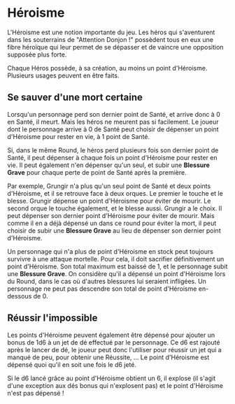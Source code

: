 # Héroisme

L'Héroisme est une notion importante du jeu. Les héros qui s'aventurent dans les souterrains de "Attention Donjon !" possèdent tous en eux une fibre héroïque qui leur permet de se dépasser et de vaincre une opposition supposée plus forte.

Chaque Héros possède, à sa création, au moins un point d'Héroisme. Plusieurs usages peuvent en être faits.

## Se sauver d'une mort certaine

Lorsqu'un personnage perd son dernier point de Santé, et arrive donc à 0 en Santé, il meurt. Mais les héros ne meurent pas si facilement. Le joueur dont le personnage arrive à 0 de Santé peut choisir de dépenser un point d'Héroisme pour rester en vie, à 1 point de Santé. 

Si, dans le même Round, le héros perd plusieurs fois son dernier point de Santé, il peut dépenser à chaque fois un point d'Héroisme pour rester en vie. Il peut également n'en dépenser qu'un seul, et subir une **Blessure Grave** pour chaque perte de point de Santé après la première.

Par exemple, Grungir n'a plus qu'un seul point de Santé et deux points d'Héroisme, et il se retrouve face à deux orques. Le premier le touche et le blesse. Grungir dépense un point d'Héroisme pour éviter de mourir. Le second orque le touche également, et le blesse aussi. Grungir a le choix. Il peut dépenser son dernier point d'Héroisme pour éviter de mourir. Mais comme il en a déjà dépensé un dans ce round pour éviter la mort, il peut choisir de subir une **Blessure Grave** au lieu de dépenser son dernier point d'Héroisme.

Un personnage qui n'a plus de point d'Héroisme en stock peut toujours survivre à une attaque mortelle. Pour cela, il doit sacrifier définitivement un point d'Héroisme. Son total maximum est baissé de 1, et le personnage subit une **Blessure Grave**. On considère qu'il a dépensé un point d'Héroisme lors du Round, dans le cas où d'autres blessures lui seraient infligées. Un personnage ne peut pas descendre son total de point d'Héroisme en-dessous de 0.

## Réussir l'impossible

Les points d'Héroisme peuvent également être dépensé pour ajouter un bonus de 1d6 à un jet de dé effectué par le personnage. Ce d6 est rajouté après le lancer de dé, le joueur peut donc l'utiliser pour réussir un jet qui a manqué de peu, pour obtenir une Réussite, ... Le point d'Héroisme est dépensé quoi qu'il en soit une fois le d6 jeté.

Si le d6 lancé grâce au point d'Héroisme obtient un 6, il explose (il s'agit d'une exception aux dés bonus qui n'explosent pas) et le point d'Héroisme n'est pas dépensé !

